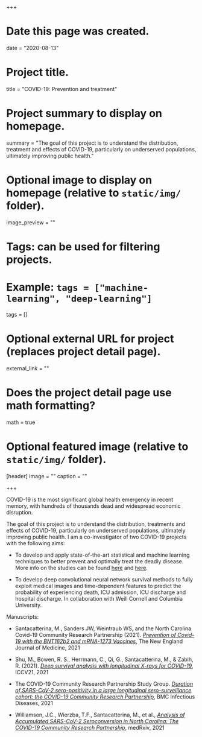 +++
# Date this page was created.
date = "2020-08-13"

# Project title.
title = "COVID-19: Prevention and treatment"

# Project summary to display on homepage.
summary = "The goal of this project is to understand the distribution, treatment and effects of COVID-19, particularly on underserved populations, ultimately improving public health."

# Optional image to display on homepage (relative to `static/img/` folder).
image_preview = ""

# Tags: can be used for filtering projects.
# Example: `tags = ["machine-learning", "deep-learning"]`
tags = []

# Optional external URL for project (replaces project detail page).
external_link = ""

# Does the project detail page use math formatting?
math = true

# Optional featured image (relative to `static/img/` folder).
[header]
image = ""
caption = ""

+++

COVID-19 is the most significant global health emergency in recent memory, with hundreds of thousands dead and widespread economic disruption. 

The goal of this project is to understand the distribution, treatments and effects of COVID-19, particularly on underserved populations, ultimately improving public health. I am a co-investigator of two COVID-19 projects with the following aims:

- To develop and apply state-of-the-art statistical and machine learning techniques to better prevent and optimally treat the deadly disease. More info on the studies can be found [here](https://biostatcenter.gwu.edu/projects/covid-19crp) and [here](https://publichealth.gwu.edu/content/george-washington-university-biostatistics-center-launches-three-covid-19-projects). 

- To develop deep convolutional neural network survival methods to fully exploit medical images and time-dependent features to predict the probability of experiencing death, ICU admission, ICU discharge and hospital discharge. In collaboration with Weill Cornell and Columbia University. 

Manuscripts:

- Santacatterina, M., Sanders JW, Weintraub WS, and the North Carolina Covid-19 Community Research Partnership (2021). [*Prevention of Covid-19 with the BNT162b2 and mRNA-1273 Vaccines*](https://www.nejm.org/doi/10.1056/NEJMc2113575), The New England Journal of Medicine, 2021

- Shu, M., Bowen, R. S., Herrmann, C., Qi, G., Santacatterina, M., & Zabih, R. (2021). [*Deep survival analysis with longitudinal X-rays for COVID-19*](https://arxiv.org/abs/2108.09641), ICCV21, 2021

- The COVID-19 Community Research Partnership Study Group. [*Duration of SARS-CoV-2 sero-positivity in a large longitudinal sero-surveillance cohort: the COVID-19 Community Research Partnership*](https://arxiv.org/abs/2108.09641), BMC Infectious Diseases, 2021

- Williamson, J.C., Wierzba, T.F., Santacatterina, M., et al.,  [*Analysis of Accumulated SARS-CoV-2 Seroconversion in North Carolina: The COVID-19 Community Research Partnership*](https://www.medrxiv.org/content/10.1101/2021.03.11.21253226v1.abstract), medRxiv, 2021

